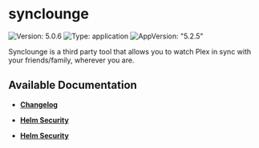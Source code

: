 # synclounge

![Version: 5.0.6](https://img.shields.io/badge/Version-5.0.6-informational?style=flat-square) ![Type: application](https://img.shields.io/badge/Type-application-informational?style=flat-square) ![AppVersion: "5.2.5"](https://img.shields.io/badge/AppVersion-"5.2.5"-informational?style=flat-square)

Synclounge is a third party tool that allows you to watch Plex in sync with your friends/family, wherever you are.

## Available Documentation

- [**Changelog**](CHANGELOG)

- [**Helm Security**](container-security)

- [**Helm Security**](helm-security)

